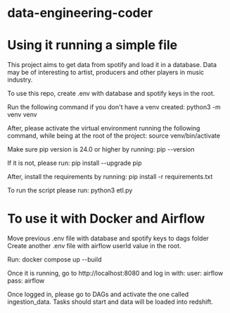 # data-engineering-coder

# Using it running a simple file

This project aims to get data from spotify and load it in a database.
Data may be of interesting to artist, producers and other players in music industry.

To use this repo, create .env with database and spotify keys in the root.

Run the following command if you don't have a venv created:
python3 -m venv venv

After, please activate the virtual environment running the following command, while being at the root of the project:
source venv/bin/activate

Make sure pip version is 24.0 or higher by running:
pip --version

If it is not, please run:
pip install --upgrade pip

After, install the requirements by running:
pip install -r requirements.txt

To run the script please run:
python3 etl.py

# To use it with Docker and Airflow

Move previous .env file with database and spotify keys to dags folder
Create another .env file with airflow userId value in the root.

Run:
docker compose up --build

Once it is running, go to http://localhost:8080 and log in with:
user: airflow
pass: airflow

Once logged in, please go to DAGs and activate the one called ingestion_data.
Tasks should start and data will be loaded into redshift.
